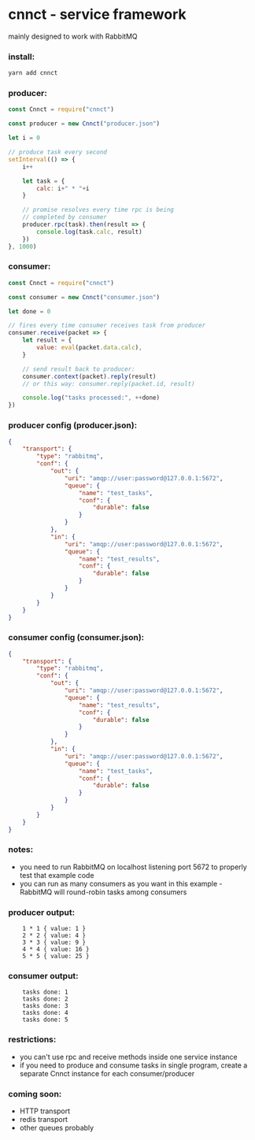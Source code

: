 # cnnct - service framework

mainly designed to work with RabbitMQ

### install:

```bash
yarn add cnnct
```

### producer:

```javascript
const Cnnct = require("cnnct")

const producer = new Cnnct("producer.json")

let i = 0

// produce task every second
setInterval(() => {
    i++

    let task = {
        calc: i+" * "+i
    }

    // promise resolves every time rpc is being
    // completed by consumer
    producer.rpc(task).then(result => {
        console.log(task.calc, result)
    })
}, 1000)
```

### consumer:

```javascript
const Cnnct = require("cnnct")

const consumer = new Cnnct("consumer.json")

let done = 0

// fires every time consumer receives task from producer
consumer.receive(packet => {
    let result = {
        value: eval(packet.data.calc),
    }

    // send result back to producer:
    consumer.context(packet).reply(result)
    // or this way: consumer.reply(packet.id, result)

    console.log("tasks processed:", ++done)
})
```

### producer config (producer.json):

```json
{
    "transport": {
        "type": "rabbitmq",
        "conf": {
            "out": {
                "uri": "amqp://user:password@127.0.0.1:5672",
                "queue": {
                    "name": "test_tasks",
                    "conf": {
                        "durable": false
                    }
                }
            },
            "in": {
                "uri": "amqp://user:password@127.0.0.1:5672",
                "queue": {
                    "name": "test_results",
                    "conf": {
                        "durable": false
                    }
                }
            }
        }
    }
}
```

### consumer config (consumer.json):

```json
{
    "transport": {
        "type": "rabbitmq",
        "conf": {
            "out": {
                "uri": "amqp://user:password@127.0.0.1:5672",
                "queue": {
                    "name": "test_results",
                    "conf": {
                        "durable": false
                    }
                }
            },
            "in": {
                "uri": "amqp://user:password@127.0.0.1:5672",
                "queue": {
                    "name": "test_tasks",
                    "conf": {
                        "durable": false
                    }
                }
            }
        }
    }
}
```

### notes:

- you need to run RabbitMQ on localhost listening port 5672 to properly test that example code
- you can run as many consumers as you want in this example - RabbitMQ will round-robin tasks among consumers

### producer output:

```
    1 * 1 { value: 1 }
    2 * 2 { value: 4 }
    3 * 3 { value: 9 }
    4 * 4 { value: 16 }
    5 * 5 { value: 25 }
```

### consumer output:

```
    tasks done: 1
    tasks done: 2
    tasks done: 3
    tasks done: 4
    tasks done: 5
```

### restrictions:

- you can't use rpc and receive methods inside one service instance
- if you need to produce and consume tasks in single program, create a separate Cnnct instance for each consumer/producer

### coming soon:

- HTTP transport
- redis transport
- other queues probably

